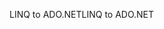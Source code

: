 <span data-ttu-id="e54d4-101">LINQ to ADO.NET</span><span class="sxs-lookup"><span data-stu-id="e54d4-101">LINQ to ADO.NET</span></span>